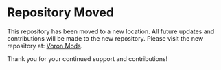 # Repository Moved

This repository has been moved to a new location. All future updates and contributions will be made to the new repository. Please visit the new repository at: [Voron Mods](https://github.com/cristianku/voron_mods/tree/main).

Thank you for your continued support and contributions!
